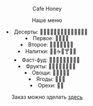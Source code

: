 
<html>
<head>
	<title>Cafe Honey</title>
	<link rel="stylesheet" type="text/css" href="CafeHoney.css">
</head>
<body>
<p align="center" id="text">Cafe Honey</p>
<p align="center" class="menu">Наше меню
<li align="center" class="menu">Десерты:
🍘🍡🍧🍨🍦🍰🍿🍮🍫🍩🍬🍭🍯🍪</li>
<li align="center" class="menu">Первое:
🍜🥘🍛🍲</li>
<li align="center" class="menu">Второе:
🍝🍢🍱🍚🥗🍣🍙</li>
<li align="center" class="menu">Напитки:
🥛🍵☕🥃🍸🍹🍶</li>
<li align="center" class="menu">Фаст-фуд:
🍕🌮🌯🥙🍟🌭🍔🍗🥓</li>
<li align="center" class="menu">Фрукты:
🍍🍎🍊🍑🍋🍌🍏🍐</li>
<li align="center" class="menu">Овощи:
🥕🍆🥒🌽🥔</li>
<li align="center" class="menu">Ягоды:
🍓🍉🍇</li>
<li align="center" class="menu">Орехи:
🌰🥜</li>
</p>
<p align="center" class="menu">Заказ можно зделать <a class="link" href="https://invite.viber.com/?g2=AQBLCKQ%2FWQGzg0xnT6IIVZ8eaGRQe%2B%2FjbhaFarEpCeMh3L5VlEcPatY%2FsZXoB%2FUN">здесь<a></p></body></html>
